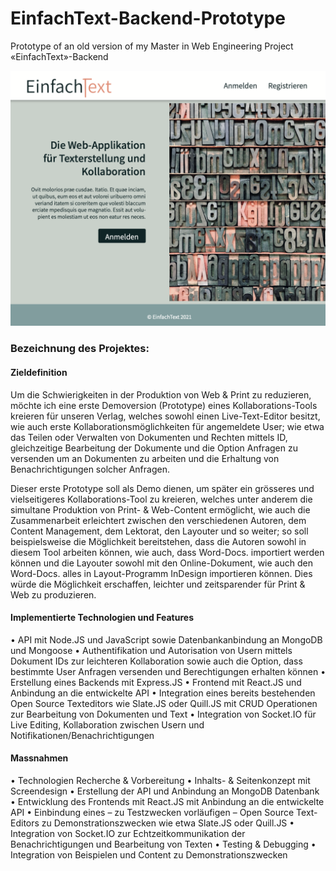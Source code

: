 # EinfachText-Backend-Prototype
Prototype of an old version of my Master in Web Engineering Project «EinfachText»-Backend

![Screenshot](screenshot.png)

### Bezeichnung des Projektes:


#### Zieldefinition

Um die Schwierigkeiten in der Produktion von Web & Print zu reduzieren, möchte ich eine erste Demoversion (Prototype) eines Kollaborations-Tools kreieren für unseren Verlag, welches sowohl einen Live-Text-Editor besitzt, wie auch erste Kollaborationsmöglichkeiten für angemeldete User; wie etwa das Teilen oder Verwalten von Dokumenten und Rechten mittels ID, gleichzeitige Bearbeitung der Dokumente und die Option Anfragen zu versenden um an Dokumenten zu arbeiten und die Erhaltung von Benachrichtigungen solcher Anfragen.

Dieser erste Prototype soll als Demo dienen, um später ein grösseres und vielseitigeres Kollaborations-Tool zu kreieren, welches unter anderem die simultane Produktion von Print- & Web-Content ermöglicht, wie auch die Zusammenarbeit erleichtert zwischen den verschiedenen Autoren, dem Content Management, dem Lektorat, den Layouter und so weiter; so soll beispielsweise die Möglichkeit bereitstehen, dass die Autoren sowohl in diesem Tool arbeiten können, wie auch, dass Word-Docs. importiert werden können und die Layouter sowohl mit den Online-Dokument, wie auch den Word-Docs. alles in Layout-Programm InDesign importieren können. Dies würde die Möglichkeit erschaffen, leichter und zeitsparender für Print & Web zu produzieren.


#### Implementierte Technologien und Features 

•	API mit Node.JS und JavaScript sowie Datenbankanbindung an MongoDB und Mongoose
•	Authentifikation und Autorisation von Usern mittels Dokument IDs zur leichteren Kollaboration sowie auch die Option, dass bestimmte User Anfragen versenden und Berechtigungen erhalten können
•	Erstellung eines Backends mit Express.JS
•	Frontend mit React.JS und Anbindung an die entwickelte API
•	Integration eines bereits bestehenden Open Source Texteditors wie Slate.JS oder Quill.JS mit CRUD Operationen zur Bearbeitung von Dokumenten und Text
•	Integration von Socket.IO für Live Editing, Kollaboration zwischen Usern und Notifikationen/Benachrichtigungen


#### Massnahmen 
•	Technologien Recherche & Vorbereitung
•	Inhalts- & Seitenkonzept mit Screendesign
•	Erstellung der API und Anbindung an MongoDB Datenbank
•	Entwicklung des Frontends mit React.JS mit Anbindung an die entwickelte API
•	Einbindung eines – zu Testzwecken vorläufigen – Open Source Text-Editors zu Demonstrationszwecken wie etwa Slate.JS oder Quill.JS
•	Integration von Socket.IO zur Echtzeitkommunikation der Benachrichtigungen und Bearbeitung von Texten
•	Testing & Debugging
•	Integration von Beispielen und Content zu Demonstrationszwecken